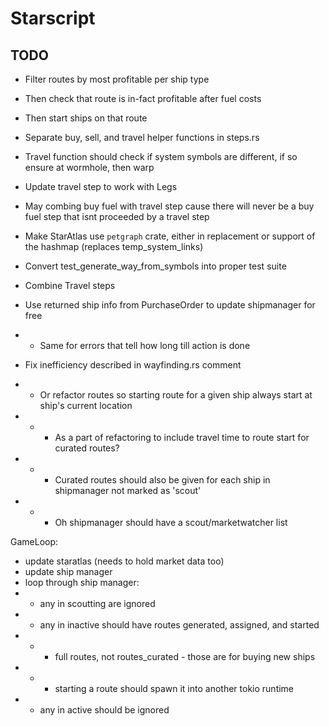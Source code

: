 # Starscript

## TODO

- Filter routes by most profitable per ship type
- Then check that route is in-fact profitable after fuel costs
- Then start ships on that route

- Separate buy, sell, and travel helper functions in steps.rs
- Travel function should check if system symbols are different, if so ensure at wormhole, then warp
- Update travel step to work with Legs
- May combing buy fuel with travel step cause there will never be a buy fuel step that isnt proceeded by a travel step
- Make StarAtlas use `petgraph` crate, either in replacement or support of the hashmap (replaces temp_system_links)
- Convert test_generate_way_from_symbols into proper test suite
- Combine Travel steps
- Use returned ship info from PurchaseOrder to update shipmanager for free
- - Same for errors that tell how long till action is done
- Fix inefficiency described in wayfinding.rs comment
- - Or refactor routes so starting route for a given ship always start at ship's current location
- - - As a part of refactoring to include travel time to route start for curated routes?
- - - Curated routes should also be given for each ship in shipmanager not marked as 'scout'
- - - Oh shipmanager should have a scout/marketwatcher list

GameLoop:
- update staratlas (needs to hold market data too)
- update ship manager
- loop through ship manager:
- - any in scoutting are ignored
- - any in inactive should have routes generated, assigned, and started
- - - full routes, not routes_curated - those are for buying new ships
- - - starting a route should spawn it into another tokio runtime
- - any in active should be ignored
